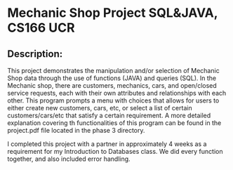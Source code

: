# Mechanic Shop Project SQL&JAVA, CS166 UCR

## Description:

This project demonstrates the manipulation and/or selection of Mechanic Shop data through the use of functions (JAVA) and queries (SQL). In the Mechanic shop, there are customers, mechanics, cars, and open/closed service requests, each with their own attributes and relationships with each other. This program prompts a menu with choices that allows for users to either create new customers, cars, etc, or select a list of certain customers/cars/etc that satisfy a certain requirement. A more detailed explanation covering th functionalities of this program can be found in the project.pdf file located in the phase 3 directory.

I completed this project with a partner in approximately 4 weeks as a requirement for my Introduction to Databases class. We did every function together, and also included error handling.
